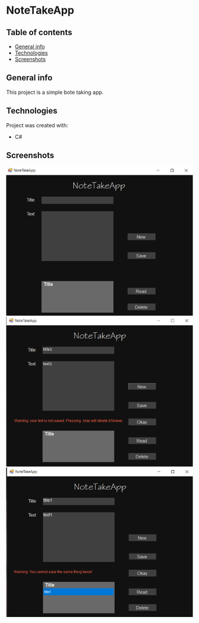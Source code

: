 # NoteTakeApp
## Table of contents
* [General info](#general-info)
* [Technologies](#technologies)
* [Screenshots](#screenshots)

## General info
This project is a simple bote taking app.
	
## Technologies
Project was created with:
* C#

## Screenshots
![screenshot 1](https://github.com/alecsandrova/NoteTakeApp/blob/master/Screenshot%201.png)
![screenshot 2](https://github.com/alecsandrova/NoteTakeApp/blob/master/Screenshot%202.png)
![screenshot 3](https://github.com/alecsandrova/NoteTakeApp/blob/master/Screenshot%203.png)
